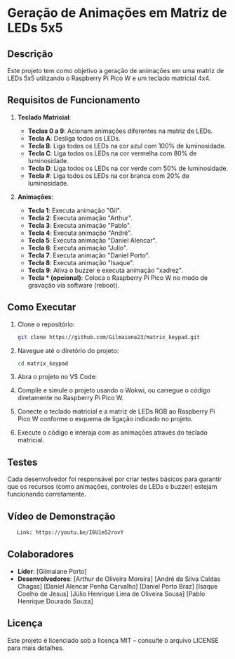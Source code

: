 # Geração de Animações em Matriz de LEDs 5x5

## Descrição
Este projeto tem como objetivo a geração de animações em uma matriz de LEDs 5x5 utilizando o Raspberry Pi Pico W e um teclado matricial 4x4. 

## Requisitos de Funcionamento
1. **Teclado Matricial**:
   - **Teclas 0 a 9**: Acionam animações diferentes na matriz de LEDs.
   - **Tecla A**: Desliga todos os LEDs.
   - **Tecla B**: Liga todos os LEDs na cor azul com 100% de luminosidade.
   - **Tecla C**: Liga todos os LEDs na cor vermelha com 80% de luminosidade.
   - **Tecla D**: Liga todos os LEDs na cor verde com 50% de luminosidade.
   - **Tecla #**: Liga todos os LEDs na cor branca com 20% de luminosidade.

2. **Animações**:
   - **Tecla 1**: Executa animação "Gil".
   - **Tecla 2**: Executa animação "Arthur".
   - **Tecla 3**: Executa animação "Pablo".
   - **Tecla 4**: Executa animação "André".
   - **Tecla 5**: Executa animação "Daniel Alencar".
   - **Tecla 6**: Executa animação "Julio".
   - **Tecla 7**: Executa animação "Daniel Porto".
   - **Tecla 8**: Executa animação "Isaque".
   - **Tecla 9**: Ativa o buzzer e executa animação "xadrez".
   - **Tecla * (opcional)**: Coloca o Raspberry Pi Pico W no modo de gravação via software (reboot).

## Como Executar
1. Clone o repositório:
   ```bash
   git clone https://github.com/Gilmaiane23/matrix_keypad.git
   ```
2. Navegue até o diretório do projeto:
   ```bash
   cd matrix_keypad
   ```
3. Abra o projeto no VS Code:
  
4. Compile e simule o projeto usando o Wokwi, ou carregue o código diretamente no Raspberry Pi Pico W.

5. Conecte o teclado matricial e a matriz de LEDs RGB ao Raspberry Pi Pico W conforme o esquema de ligação indicado no projeto.

6. Execute o código e interaja com as animações através do teclado matricial.

## Testes
Cada desenvolvedor foi responsável por criar testes básicos para garantir que os recursos (como animações, controles de LEDs e buzzer) estejam funcionando corretamente.


## Vídeo de Demonstração
```bash
   Link: https://youtu.be/I6U1m52rovY
   ```
## Colaboradores
- **Líder**: [Gilmaiane Porto]
- **Desenvolvedores**: [Arthur de Oliveira Moreira]
                       [André da Silva Caldas Chagas]
                       [Daniel Alencar Penha Carvalho]
                       [Daniel Porto Braz]
                       [Isaque Coelho de Jesus]
                       [Júlio Henrique Lima de Oliveira Sousa]
                       [Pablo Henrique Dourado Souza]

## Licença
Este projeto é licenciado sob a licença MIT – consulte o arquivo LICENSE para mais detalhes.

